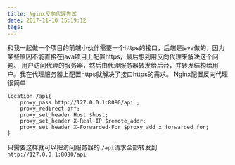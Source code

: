 ```yaml
---
title: Nginx反向代理尝试
date: 2017-11-10 15:19:12
tags:
---
```

和我一起做一个项目的前端小伙伴需要一个https的接口，后端是java做的，因为某些原因不能直接在java项目上配置https，最后想到用反向代理来解决这个问题。
用户访问代理的服务器，然后由代理服务器转发给后台，并转发结构给用户。我在代理服务器上配置https就解决了接口https的需求。
Nginx配置反向代理很简单
```
location /api{
    proxy_pass http://127.0.0.1:8080/api ;
    proxy_redirect off;
    proxy_set_header Host $host;
    proxy_set_header X-Real-IP $remote_addr;
    proxy_set_header X-Forwarded-For $proxy_add_x_forwarded_for;
}
```
只需要这样就可以把访问服务器的 ```/api```请求全部转发到 ```http://127.0.0.1:8080/api```

